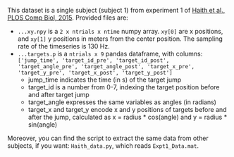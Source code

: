 

This dataset is a single subject (subject 1) from experiment 1 of [Haith et al., PLOS Comp Biol, 2015](https://journals.plos.org/ploscompbiol/article?id=10.1371/journal.pcbi.1004171). Provided files are:

- `...xy.npy` is a `2 x ntrials x ntime` numpy array. `xy[0]` are x positions, and `xy[1]` y positions in meters from the center position. The sampling rate of the timeseries is 130 Hz.
- `...targets.p` is a `ntrials x 9` pandas dataframe, with columns:
  `['jump_time', 'target_id_pre', 'target_id_post', 'target_angle_pre', 'target_angle_post', 'target_x_pre', 'target_y_pre', 'target_x_post', 'target_y_post']`
  - jump_time indicates the time (in s) of the target jump
  - target_id is a number from 0-7, indexing the target position before and after target jump
  - target_angle expresses the same variables as angles (in radians)
  - target_x and target_y encode x and y positions of targets before and after the jump, calculated as x = radius * cos(angle) and y = radius * sin(angle)

Moreover, you can find the script to extract the same data from other subjects, if you want: `Haith_data.py`, which reads `Expt1_Data.mat`.
